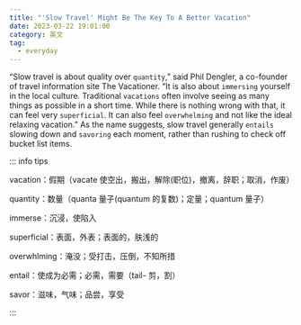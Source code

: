 ```yaml
---
title: "'Slow Travel' Might Be The Key To A Better Vacation"
date: 2023-03-22 19:01:00
category: 英文
tag:
  - everyday
---
```


“Slow travel is about quality over `quantity`,” said Phil Dengler, a co-founder of travel information site The Vacationer. “It is also about `immersing` yourself in the local culture. Traditional `vacations` often involve seeing as many things as possible in a short time. While there is nothing wrong with that, it can feel very `superficial`. It can also feel `overwhelming` and not like the ideal relaxing vacation.” As the name suggests, slow travel generally `entails` slowing down and `savoring` each moment, rather than rushing to check off bucket list items.

::: info tips

vacation：假期（vacate 使空出，搬出，解除(职位)，撤离，辞职；取消，作废）

quantity：数量（quanta 量子(quantum 的复数)；定量；quantum 量子）

immerse：沉浸，使陷入

superficial：表面，外表；表面的，肤浅的

overwhlming：淹没；受打击，压倒，不知所措

entail：使成为必需；必需，需要（tail- 剪，割）

savor：滋味，气味；品尝，享受

:::
